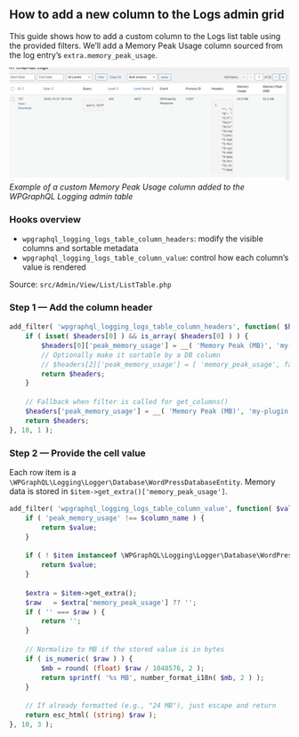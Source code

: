 ## How to add a new column to the Logs admin grid

This guide shows how to add a custom column to the Logs list table using the provided filters. We’ll add a Memory Peak Usage column sourced from the log entry’s `extra.memory_peak_usage`. 


![Add New Column to Logs Table](../screenshots/admin_how_to_add_column_to_grid.png)
*Example of a custom Memory Peak Usage column added to the WPGraphQL Logging admin table*


### Hooks overview

- `wpgraphql_logging_logs_table_column_headers`: modify the visible columns and sortable metadata
- `wpgraphql_logging_logs_table_column_value`: control how each column’s value is rendered

Source: `src/Admin/View/List/ListTable.php`

### Step 1 — Add the column header

```php
add_filter( 'wpgraphql_logging_logs_table_column_headers', function( $headers ) {
    if ( isset( $headers[0] ) && is_array( $headers[0] ) ) {
        $headers[0]['peak_memory_usage'] = __( 'Memory Peak (MB)', 'my-plugin' );
        // Optionally make it sortable by a DB column
        // $headers[2]['peak_memory_usage'] = [ 'memory_peak_usage', false ];
        return $headers;
    }

    // Fallback when filter is called for get_columns()
    $headers['peak_memory_usage'] = __( 'Memory Peak (MB)', 'my-plugin' );
    return $headers;
}, 10, 1 );
```

### Step 2 — Provide the cell value

Each row item is a `\WPGraphQL\Logging\Logger\Database\WordPressDatabaseEntity`. Memory data is stored in `$item->get_extra()['memory_peak_usage']`.

```php
add_filter( 'wpgraphql_logging_logs_table_column_value', function( $value, $item, $column_name ) {
    if ( 'peak_memory_usage' !== $column_name ) {
        return $value;
    }

    if ( ! $item instanceof \WPGraphQL\Logging\Logger\Database\WordPressDatabaseEntity ) {
        return $value;
    }

    $extra = $item->get_extra();
    $raw   = $extra['memory_peak_usage'] ?? '';
    if ( '' === $raw ) {
        return '';
    }

    // Normalize to MB if the stored value is in bytes
    if ( is_numeric( $raw ) ) {
        $mb = round( (float) $raw / 1048576, 2 );
        return sprintf( '%s MB', number_format_i18n( $mb, 2 ) );
    }

    // If already formatted (e.g., "24 MB"), just escape and return
    return esc_html( (string) $raw );
}, 10, 3 );
```
